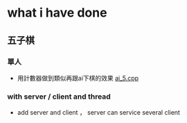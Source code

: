 # what i have done

## 五子棋 

### 單人

* 用計數器做到類似再跟ai下棋的效果
[ai_5.cpp](https://drive.google.com/drive/folders/1LOoTgn4pAW3VSdAm9zrYeeYMRuY11kMX?usp=share_link)


### with server / client and thread
* add server and client ， server can service several client
